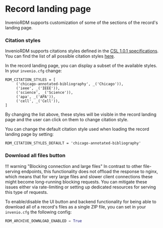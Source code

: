 # Record landing page

InvenioRDM supports customization of some of the sections of the record's landing page.

### Citation styles

InvenioRDM supports citations styles defined in the [CSL 1.0.1 specifications](https://docs.citationstyles.org/en/v1.0.1/specification.html). You can find the list of all possible citation styles [here](https://github.com/citation-style-language/styles/tree/v1.0.1).

In the record landing page, you can display a subset of the available styles. In your `invenio.cfg` change:

```
RDM_CITATION_STYLES = [
     ('chicago-annotated-bibliography', _('Chicago')),
     ('ieee', _('IEEE')),
     ('science', _('Science')),
     ('apa', _('APA')),
     ('cell', _('Cell')),
]
```

By changing the list above, these styles will be visible in the record landing page and the user can click on them to change citation style.

You can change the default citation style used when loading the record landing page by setting:

```
RDM_CITATION_STYLES_DEFAULT = 'chicago-annotated-bibliography'
```

### Download all files button

!!! warning "Blocking connection and large files"
     In contrast to other file-serving endpoints, this functionality does not offload the response to nginx, which means that for very large files and slower client connections these might become long-running blocking requests. You can mitigate these issues either via rate-limiting or setting up dedicated resources for serving this type of requests.

To enable/disable the UI button and backend functionality for being able to download all of a record's files as a single ZIP file, you can set in your `invenio.cfg` the following config:

```python
RDM_ARCHIVE_DOWNLOAD_ENABLED = True
```